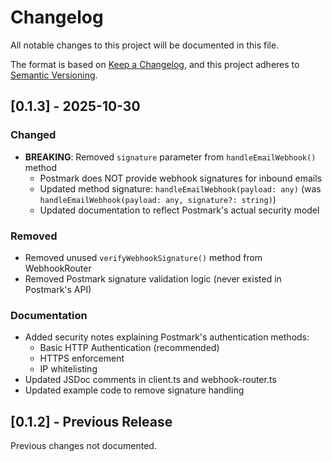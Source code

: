 # Changelog

All notable changes to this project will be documented in this file.

The format is based on [Keep a Changelog](https://keepachangelog.com/en/1.0.0/),
and this project adheres to [Semantic Versioning](https://semver.org/spec/v2.0.0.html).

## [0.1.3] - 2025-10-30

### Changed
- **BREAKING**: Removed `signature` parameter from `handleEmailWebhook()` method
  - Postmark does NOT provide webhook signatures for inbound emails
  - Updated method signature: `handleEmailWebhook(payload: any)` (was `handleEmailWebhook(payload: any, signature?: string)`)
  - Updated documentation to reflect Postmark's actual security model

### Removed
- Removed unused `verifyWebhookSignature()` method from WebhookRouter
- Removed Postmark signature validation logic (never existed in Postmark's API)

### Documentation
- Added security notes explaining Postmark's authentication methods:
  - Basic HTTP Authentication (recommended)
  - HTTPS enforcement
  - IP whitelisting
- Updated JSDoc comments in client.ts and webhook-router.ts
- Updated example code to remove signature handling

## [0.1.2] - Previous Release

Previous changes not documented.

